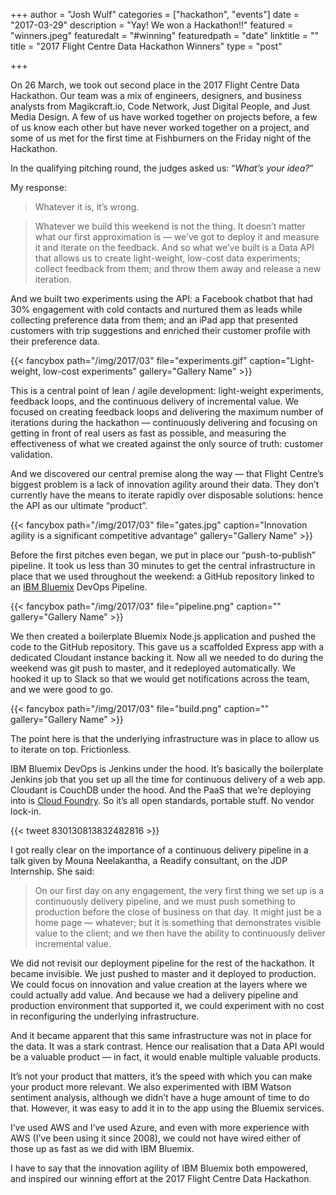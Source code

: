 +++
author = "Josh Wulf"
categories = ["hackathon", "events"]
date = "2017-03-29"
description = "Yay! We won a Hackathon!!"
featured = "winners.jpeg"
featuredalt = "#winning"
featuredpath = "date"
linktitle = ""
title = "2017 Flight Centre Data Hackathon Winners"
type = "post"

+++

On 26 March, we took out second place in the 2017 Flight Centre Data Hackathon. Our team was a mix of engineers, designers, and business analysts from Magikcraft.io, Code Network, Just Digital People, and Just Media Design. A few of us have worked together on projects before, a few of us know each other but have never worked together on a project, and some of us met for the first time at Fishburners on the Friday night of the Hackathon.

In the qualifying pitching round, the judges asked us: “_What’s your idea?_”

My response:

> Whatever it is, it’s wrong.

> Whatever we build this weekend is not the thing. It doesn’t matter what our first approximation is — we’ve got to deploy it and measure it and iterate on the feedback. And so what we’ve built is a Data API that allows us to create light-weight, low-cost data experiments; collect feedback from them; and throw them away and release a new iteration.

And we built two experiments using the API: a Facebook chatbot that had 30% engagement with cold contacts and nurtured them as leads while collecting preference data from them; and an iPad app that presented customers with trip suggestions and enriched their customer profile with their preference data.

{{< fancybox path="/img/2017/03" file="experiments.gif" caption="Light-weight, low-cost experiments" gallery="Gallery Name" >}}

This is a central point of lean / agile development: light-weight experiments, feedback loops, and the continuous delivery of incremental value. We focused on creating feedback loops and delivering the maximum number of iterations during the hackathon — continuously delivering and focusing on getting in front of real users as fast as possible, and measuring the effectiveness of what we created against the only source of truth: customer validation.

And we discovered our central premise along the way — that Flight Centre’s biggest problem is a lack of innovation agility around their data. They don’t currently have the means to iterate rapidly over disposable solutions: hence the API as our ultimate “product”.

{{< fancybox path="/img/2017/03" file="gates.jpg" caption="Innovation agility is a significant competitive advantage" gallery="Gallery Name" >}}

Before the first pitches even began, we put in place our “push-to-publish” pipeline. It took us less than 30 minutes to get the central infrastructure in place that we used throughout the weekend: a GitHub repository linked to an [IBM Bluemix](https://bluemix.net/) DevOps Pipeline.

{{< fancybox path="/img/2017/03" file="pipeline.png" caption="" gallery="Gallery Name" >}}

We then created a boilerplate Bluemix Node.js application and pushed the code to the GitHub repository. This gave us a scaffolded Express app with a dedicated Cloudant instance backing it. Now all we needed to do during the weekend was git push to master, and it redeployed automatically. We hooked it up to Slack so that we would get notifications across the team, and we were good to go.

{{< fancybox path="/img/2017/03" file="build.png" caption="" gallery="Gallery Name" >}}

The point here is that the underlying infrastructure was in place to allow us to iterate on top. Frictionless.

IBM Bluemix DevOps is Jenkins under the hood. It’s basically the boilerplate Jenkins job that you set up all the time for continuous delivery of a web app. Cloudant is CouchDB under the hood. And the PaaS that we’re deploying into is [Cloud Foundry](https://www.cloudfoundry.org/). So it’s all open standards, portable stuff. No vendor lock-in.

{{< tweet 830130813832482816 >}}

I got really clear on the importance of a continuous delivery pipeline in a talk given by Mouna Neelakantha, a Readify consultant, on the JDP Internship. She said:

> On our first day on any engagement, the very first thing we set up is a continuously delivery pipeline, and we must push something to production before the close of business on that day. It might just be a home page — whatever; but it is something that demonstrates visible value to the client; and we then have the ability to continuously deliver incremental value.

We did not revisit our deployment pipeline for the rest of the hackathon. It became invisible. We just pushed to master and it deployed to production. We could focus on innovation and value creation at the layers where we could actually add value. And because we had a delivery pipeline and production environment that supported it, we could experiment with no cost in reconfiguring the underlying infrastructure.

And it became apparent that this same infrastructure was not in place for the data. It was a stark contrast. Hence our realisation that a Data API would be a valuable product — in fact, it would enable multiple valuable products.

It’s not your product that matters, it’s the speed with which you can make your product more relevant.
We also experimented with IBM Watson sentiment analysis, although we didn’t have a huge amount of time to do that. However, it was easy to add it in to the app using the Bluemix services.

I’ve used AWS and I’ve used Azure, and even with more experience with AWS (I’ve been using it since 2008), we could not have wired either of those up as fast as we did with IBM Bluemix.

I have to say that the innovation agility of IBM Bluemix both empowered, and inspired our winning effort at the 2017 Flight Centre Data Hackathon.